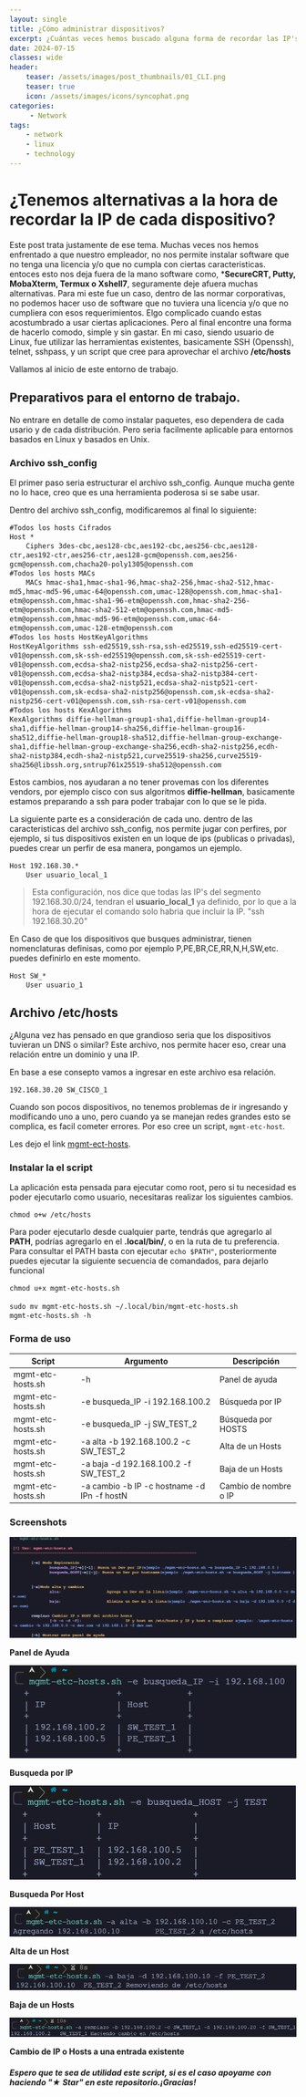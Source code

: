 ```yaml
---
layout: single
title: ¿Cómo administrar dispositivos?
excerpt: ¿Cuántas veces hemos buscado alguna forma de recordar las IP's de cada uno de los dispositivos de la red?
date: 2024-07-15
classes: wide
header:
    teaser: /assets/images/post_thumbnails/01_CLI.png
    teaser: true
    icon: /assets/images/icons/syncophat.png
categories:
     - Network
tags:
    - network
    - linux
    - technology
---
```

# ¿Tenemos alternativas a la hora de recordar la **IP** de cada dispositivo?
Este post trata justamente de ese tema. Muchas veces nos hemos enfrentado a que nuestro empleador, no nos permite instalar software que no tenga una licencia y/o que no cumpla con ciertas caracteristicas. entoces esto nos deja fuera de la mano software como, ***SecureCRT, Putty, MobaXterm, Termux o Xshell7**, seguramente deje afuera muchas alternativas.
Para mi este fue un caso, dentro de las normar corporativas, no podemos hacer uso de software que no tuviera una licencia y/o que no cumpliera con esos requerimientos.
Elgo complicado cuando estas acostumbrado a usar ciertas aplicaciones. Pero al final encontre una forma de hacerlo comodo, simple y sin gastar.
En mi caso, siendo usuario de Linux, fue utilizar las herramientas existentes, basicamente SSH (Openssh), telnet, sshpass, y un script que cree para aprovechar el archivo **/etc/hosts**

Vallamos al inicio de este entorno de trabajo.
## Preparativos para el entorno de trabajo.
No entrare en detalle de como instalar paquetes, eso dependera de cada usario y de cada distribución.
Pero seria facilmente aplicable para entornos basados en Linux y basados en Unix.

### Archivo ssh_config
El primer paso seria estructurar el archivo ssh_config. Aunque mucha gente no lo hace, creo que es una herramienta poderosa si se sabe usar.

Dentro del archivo ssh_config, modificaremos al final lo siguiente:
```
#Todos los hosts Cifrados
Host *
    Ciphers 3des-cbc,aes128-cbc,aes192-cbc,aes256-cbc,aes128-ctr,aes192-ctr,aes256-ctr,aes128-gcm@openssh.com,aes256-gcm@openssh.com,chacha20-poly1305@openssh.com
#Todos los hosts MACs
    MACs hmac-sha1,hmac-sha1-96,hmac-sha2-256,hmac-sha2-512,hmac-md5,hmac-md5-96,umac-64@openssh.com,umac-128@openssh.com,hmac-sha1-etm@openssh.com,hmac-sha1-96-etm@openssh.com,hmac-sha2-256-etm@openssh.com,hmac-sha2-512-etm@openssh.com,hmac-md5-etm@openssh.com,hmac-md5-96-etm@openssh.com,umac-64-etm@openssh.com,umac-128-etm@openssh.com
#Todos los hosts HostKeyAlgorithms
HostKeyAlgorithms ssh-ed25519,ssh-rsa,ssh-ed25519,ssh-ed25519-cert-v01@openssh.com,sk-ssh-ed25519@openssh.com,sk-ssh-ed25519-cert-v01@openssh.com,ecdsa-sha2-nistp256,ecdsa-sha2-nistp256-cert-v01@openssh.com,ecdsa-sha2-nistp384,ecdsa-sha2-nistp384-cert-v01@openssh.com,ecdsa-sha2-nistp521,ecdsa-sha2-nistp521-cert-v01@openssh.com,sk-ecdsa-sha2-nistp256@openssh.com,sk-ecdsa-sha2-nistp256-cert-v01@openssh.com,ssh-rsa-cert-v01@openssh.com
#Todos los hosts KexAlgorithms
KexAlgorithms diffie-hellman-group1-sha1,diffie-hellman-group14-sha1,diffie-hellman-group14-sha256,diffie-hellman-group16-sha512,diffie-hellman-group18-sha512,diffie-hellman-group-exchange-sha1,diffie-hellman-group-exchange-sha256,ecdh-sha2-nistp256,ecdh-sha2-nistp384,ecdh-sha2-nistp521,curve25519-sha256,curve25519-sha256@libssh.org,sntrup761x25519-sha512@openssh.com
```
Estos cambios, nos ayudaran a no tener provemas con los diferentes vendors, por ejemplo cisco con sus algoritmos **diffie-hellman**, basicamente estamos preparando a ssh para poder trabajar con lo que se le pida.

La siguiente parte es a consideración de cada uno.
dentro de las caracteristicas del archivo ssh_config, nos permite jugar con perfires, por ejemplo, si tus dispositivos existen en un loque de ips (publicas o privadas), puedes crear un perfir de esa manera, pongamos un ejemplo.
```
Host 192.168.30.*
    User usuario_local_1
```
>Esta configuración, nos dice que todas las IP's del segmento 192.168.30.0/24, tendran el **usuario_local_1** ya definido, por lo que a la hora de ejecutar el comando solo habria que incluir la IP. "ssh 192.168.30.20"

En Caso de que los dispositivos que busques administrar, tienen nomenclaturas definisas, como por ejemplo P,PE,BR,CE,RR,N,H,SW,etc. puedes definirlo en este momento.
```
Host SW_*
    User usuario_1 
```
## Archivo /etc/hosts 
¿Alguna vez has pensado en que grandioso seria que los dispositivos tuvieran un DNS o similar?
Este archivo, nos permite hacer eso, crear una relación entre un dominio y una IP.

En base a ese consepto vamos a ingresar en este archivo esa relación.

```
192.168.30.20 SW_CISCO_1
```

Cuando son pocos dispositivos, no tenemos problemas de ir ingresando y modificando uno a uno, pero cuando ya se manejan redes grandes esto se complica, es facil cometer errores. Por eso cree un script, `mgmt-etc-host`.

Les dejo el link [mgmt-ect-hosts](https://github.com/syncophat/mgmt-etc-hosts).

 ### **Instalar la el script**
 La aplicación esta pensada para ejecutar como root, pero si tu necesidad es poder 
 ejecutarlo como usuario, necesitaras realizar los siguientes cambios.
 ```
 chmod o+w /etc/hosts
 ```
Para poder ejecutarlo desde cualquier parte, tendrás que agregarlo al **PATH**, podrías agregarlo en el 
**.local/bin/**, o en la ruta de tu preferencia. 
Para consultar el PATH basta con ejecutar ```echo $PATH"```, posteriormente puedes ejecutar la siguiente secuencia de comandados, para dejarlo funcional
```
chmod u+x mgmt-etc-hosts.sh

sudo mv mgmt-etc-hosts.sh ~/.local/bin/mgmt-etc-hosts.sh  
mgmt-etc-hosts.sh -h
```
### Forma de uso
|Script 		   |Argumento 									| Descripción			|
|------------------|--------------------------------------------|-----------------------|
|mgmt-etc-hosts.sh |-h 		  									|Panel de ayuda			| 
|mgmt-etc-hosts.sh |-e busqueda_IP -i 192.168.100.2 			|Búsqueda por IP 		| 
|mgmt-etc-hosts.sh |-e busqueda_IP -j SW_TEST_2 				|Búsqueda por HOSTS		|
|mgmt-etc-hosts.sh |-a alta -b 192.168.100.2 -c SW_TEST_2		|Alta de un Hosts 		|
|mgmt-etc-hosts.sh |-a baja -d 192.168.100.2 -f SW_TEST_2		|Baja de un Hosts 		|
|mgmt-etc-hosts.sh |-a cambio -b IP -c hostname -d IPn -f hostN	|Cambio de nombre o IP 	|

### Screenshots

![](/assets/images/post_thumbnails/01_Panel_Ayuda.png )

**Panel de Ayuda**

![](/assets/images/post_thumbnails/01_busqueda_IP.png )

**Busqueda por IP**

![](/assets/images/post_thumbnails/01_busqueda_host.png)

**Busqueda Por Host**

![](/assets/images/post_thumbnails/01_alta.png)

**Alta de un Host**

![](/assets/images/post_thumbnails/01_baja.png)

**Baja de un Hosts**

![](/assets/images/post_thumbnails/01_remplazo.png)

**Cambio de IP o Hosts a una entrada existente**

##### Espero que te sea de utilidad este script, si es el caso apoyame con haciendo "★ Star" en este repositorio.¡Gracias!





